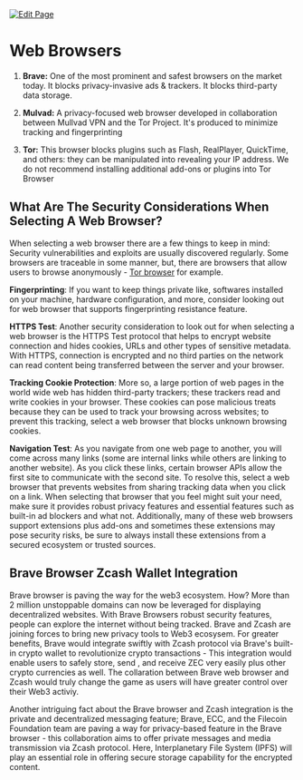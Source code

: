 <a href="https://github.com/zechub/zechub/edit/main/site/Privacy_Tools/Web_Browsers.md" target="_blank">
  <img src="https://img.shields.io/badge/Edit-blue" alt="Edit Page"/>
</a>


# Web Browsers

1. **Brave:** One of the most prominent and safest browsers on the market today. It blocks privacy-invasive ads & trackers. It blocks third-party data storage. 

2. **Mulvad:** A privacy-focused web browser developed in collaboration between Mullvad VPN and the Tor Project. It's produced to minimize tracking and fingerprinting

3. **Tor:** This browser blocks plugins such as Flash, RealPlayer, QuickTime, and others: they can be manipulated into revealing your IP address. We do not recommend installing additional add-ons or plugins into Tor Browser


## What Are The Security Considerations When Selecting A Web Browser?

When selecting a web browser there are a few things to keep in mind: Security vulnerabilities and exploits are usually discovered regularly. Some browsers are traceable in some manner, but, there are browsers that allow users to browse anonymously - [Tor browser](https://www.torproject.org/download/) for example. 

**Fingerprinting**: If you want to keep things private like, softwares installed on your machine, hardware configuration, and more, consider looking out for web browser that supports fingerprinting resistance feature. 

**HTTPS Test**: Another security consideration to look out for when selecting a web browser is the HTTPS Test protocol that helps to encrypt website connection and hides cookies, URLs and other types of sensitive metadata. With HTTPS, connection is encrypted and no third parties on the network can read content being transferred between the server and your browser. 

**Tracking Cookie Protection**: More so, a large portion of web pages in the world wide web has hidden third-party trackers; these trackers read and write cookies in your browser. These cookies can pose malicious treats because they can be used to track your browsing across websites; to prevent this tracking, select a web browser that blocks unknown browsing cookies.

**Navigation Test**: As you navigate from one web page to another, you will come across many links (some are internal links while others are linking to another website). As you click these links, certain browser APIs allow the first site to communicate with the second site. To resolve this, select a web browser that prevents websites from sharing tracking data when you click on a link. When selecting that browser that you feel might suit your need, make sure it provides robust privacy features and essential features such as built-in ad blockers and what not. Additionally, many of these web browsers support extensions plus add-ons and sometimes these extensions may pose security risks, be sure to always install these extensions from a secured ecosystem or trusted sources.
 
## Brave Browser Zcash Wallet Integration

Brave browser is paving the way for the web3 ecosystem. How? More than 2 million unstoppable domains can now be leveraged for displaying decentralized websites. With Brave Browsers robust security features, people can explore the internet without being tracked. Brave and Zcash are joining forces to bring new privacy tools to Web3 ecosysem. For greater benefits, Brave would integrate swiftly with Zcash protocol via Brave's built-in crypto wallet to revolutionize crypto transactions - This integration would enable users to safely store, send , and receive ZEC very easily plus other crypto currencies as well. The collaration between Brave web browser and Zcash would truly change the game as users will have greater control over their Web3 activiy. 

Another intriguing fact about the Brave browser and Zcash integration is the private and decentralized messaging feature; Brave, ECC, and the Filecoin Foundation team are paving a way for privacy-based feature in the Brave browser - this collaboration aims to offer private messages and media transmission via Zcash protocol. Here, Interplanetary File System (IPFS) will play an essential role in offering secure storage capability for the encrypted content.

